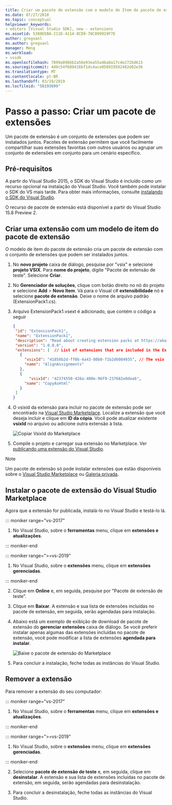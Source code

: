 ```yaml
---
title: Criar um pacote de extensão com o modelo de Item do pacote de extensão | Microsoft Docs
ms.date: 07/27/2018
ms.topic: conceptual
helpviewer_keywords:
- editors [Visual Studio SDK], new - extensions
ms.assetid: 5388EEBA-211D-4114-8CD9-70C899919F7E
author: gregvanl
ms.author: gregvanl
manager: Meng
ms.workload:
- vssdk
ms.openlocfilehash: 7899a096bb2a56e93ea55a4ba0a17cde272bd615
ms.sourcegitcommit: 4d9c54f689416bf1dc4ace058919592482d02e36
ms.translationtype: MT
ms.contentlocale: pt-BR
ms.lasthandoff: 03/19/2019
ms.locfileid: "58193699"
---
```

# <a name="walkthrough-create-an-extension-pack"></a>Passo a passo: Criar um pacote de extensões

Um pacote de extensão é um conjunto de extensões que podem ser instalados juntos. Pacotes de extensão permitem que você facilmente compartilhar suas extensões favoritas com outros usuários ou agrupar um conjunto de extensões em conjunto para um cenário específico.

## <a name="prerequisites"></a>Pré-requisitos

A partir do Visual Studio 2015, o SDK do Visual Studio é incluído como um recurso opcional na instalação do Visual Studio. Você também pode instalar o SDK do VS mais tarde. Para obter mais informações, consulte [instalando o SDK do Visual Studio](../extensibility/installing-the-visual-studio-sdk.md).

O recurso de pacote de extensão está disponível a partir do Visual Studio 15.8 Preview 2.

## <a name="create-an-extension-with-an-extension-pack-item-template"></a>Criar uma extensão com um modelo de item do pacote de extensão

O modelo de item do pacote de extensão cria um pacote de extensão com o conjunto de extensões que podem ser instalados juntos.

1. No **novo projeto** caixa de diálogo, pesquise por "vsix" e selecione **projeto VSIX**. Para **nome do projeto**, digite "Pacote de extensão de teste". Selecione **Criar**.

2. No **Gerenciador de soluções**, clique com botão direito no nó do projeto e selecione **Add** > **Novo Item**. Vá para o Visual c# **extensibilidade** nó e selecione **pacote de extensão**. Deixe o nome de arquivo padrão (ExtensionPack1.cs).

3. Arquivo ExtensionPack1.vsext é adicionado, que contém o código a seguir

   ```json
   {
    "id": "ExtensionPack1",
    "name": "ExtensionPack1",
    "description": "Read about creating extension packs at https://aka.ms/vsextpack",
    "version": "1.0.0.0",
    "extensions": [  // List of extensions that are included in the Extension Pack.
      {
        "vsixId": "41858b2d-ff0b-4a43-80b0-f1b2d6084935", // The vsix id of the extension you want to   include.
        "name": "AlignAssignments"
      },
      {
          "vsixId": "42374550-426a-400e-96f9-237682e8dea6",
        "name": "CopyAsHtml"
      }
    ]
   }
   ```

4. O vsixid da extensão para incluir no pacote de extensão pode ser encontrado na [Visual Studio Marketplace](https://marketplace.visualstudio.com/). Localize a extensão que você deseja incluir e clique em **ID da cópia**. Você pode atualizar existente **vsixId** no arquivo ou adicione outra extensão à lista.

    ![Copiar VsixId do Marketplace](media/vsixid-marketplace.png)

5. Compile o projeto e carregar sua extensão no Marketplace. Ver [publicando uma extensão do Visual Studio](../extensibility/walkthrough-publishing-a-visual-studio-extension.md).

> [!NOTE]
> Um pacote de extensão só pode instalar extensões que estão disponíveis sobre o [Visual Studio Marketplace](https://marketplace.visualstudio.com/) ou [Galeria privada](../extensibility/how-to-create-an-atom-feed-for-a-private-gallery.md).

## <a name="install-the-extension-pack-from-the-visual-studio-marketplace"></a>Instalar o pacote de extensão do Visual Studio Marketplace

Agora que a extensão for publicada, instalá-lo no Visual Studio e testá-lo lá.

::: moniker range="vs-2017"

1. No Visual Studio, sobre o **ferramentas** menu, clique em **extensões e atualizações**.

::: moniker-end

::: moniker range=">=vs-2019"

1. No Visual Studio, sobre o **extensões** menu, clique em **extensões gerenciadas**.

::: moniker-end

2. Clique em **Online** e, em seguida, pesquise por "Pacote de extensão de teste".

3. Clique em **Baixar**. A extensão e sua lista de extensões incluídas no pacote de extensão, em seguida, serão agendadas para instalação.

4. Abaixo está um exemplo de exibição de download de pacote de extensão do **gerenciar extensões** caixa de diálogo. Se você preferir instalar apenas algumas das extensões incluídas no pacote de extensão, você pode modificar a lista de extensões **agendada para instalar**.

    ![Baixe o pacote de extensão do Marketplace](media/vside-extensionpack.png)

5. Para concluir a instalação, feche todas as instâncias do Visual Studio.

## <a name="remove-the-extension"></a>Remover a extensão

Para remover a extensão do seu computador:

::: moniker range="vs-2017"

1. No Visual Studio, sobre o **ferramentas** menu, clique em **extensões e atualizações**.

::: moniker-end

::: moniker range=">=vs-2019"

1. No Visual Studio, sobre o **extensões** menu, clique em **extensões gerenciadas**.

::: moniker-end

2. Selecione **pacote de extensão de teste** e, em seguida, clique em **desinstalar**. A extensão e sua lista de extensões incluídas no pacote de extensão, em seguida, serão agendadas para desinstalação.

3. Para concluir a desinstalação, feche todas as instâncias do Visual Studio.
